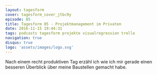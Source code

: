 ```yaml
---
layout: tagesform
cover: tagesform_cover_jtbc9y
episode: 85
title: Tagesform 85 - Projektmanagement im Privaten
date: 2016-11-15 19:44:31
tags: podcasts tagesform projekte visualregression trello
navigation: true
disqus: true
logo: 'assets/images/logo.svg'
---
```


Nach einem recht produktiven Tag erzähl ich wie ich mir gerade einen besseren
Überblick über meine Baustellen gemacht habe.
